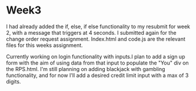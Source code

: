 # Week3

I had already added the if, else, if else functionality to my resubmit for week 2, with a message that triggers at 4 seconds. I submitted again for the 
change order request assignment. Index.html and code.js are the relevant files for this weeks assignment.

Currently working on login functionality with inputs.I plan to add a sign up form with the aim of using data from that input to populate the "You" div on the RPS.html. I'm still planning on adding blackjack with gambling functionality, and for now I'll add a desired credit limit input with a max of 3 digits.

